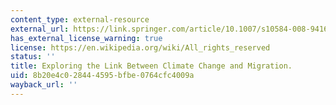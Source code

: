 ```yaml
---
content_type: external-resource
external_url: https://link.springer.com/article/10.1007/s10584-008-9416-y
has_external_license_warning: true
license: https://en.wikipedia.org/wiki/All_rights_reserved
status: ''
title: Exploring the Link Between Climate Change and Migration.
uid: 8b20e4c0-2844-4595-bfbe-0764cfc4009a
wayback_url: ''
---
```

